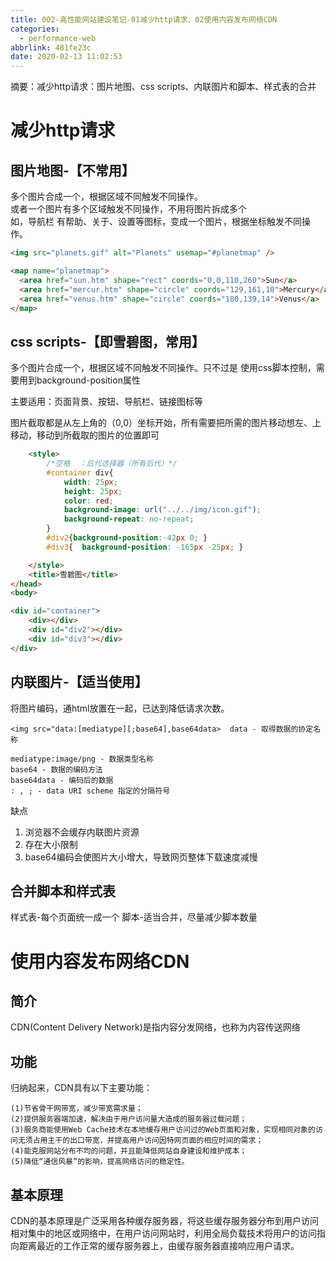 ```yaml
---
title: 002-高性能网站建设笔记-01减少http请求、02使用内容发布网络CDN
categories:
  - performance-web
abbrlink: 481fe23c
date: 2020-02-13 11:02:53
---
```


摘要：减少http请求：图片地图、css scripts、内联图片和脚本、样式表的合并

<!-- more -->

# 减少http请求

## 图片地图-【不常用】
多个图片合成一个，根据区域不同触发不同操作。  
或者一个图片有多个区域触发不同操作，不用将图片拆成多个  
如，导航栏 有帮助、关于、设置等图标，变成一个图片，根据坐标触发不同操作。

``` HTML
<img src="planets.gif" alt="Planets" usemap="#planetmap" />

<map name="planetmap">
  <area href="sun.htm" shape="rect" coords="0,0,110,260">Sun</a>
  <area href="mercur.htm" shape="circle" coords="129,161,10">Mercury</a>
  <area href="venus.htm" shape="circle" coords="180,139,14">Venus</a>
</map>
```

## css scripts-【即雪碧图，常用】
多个图片合成一个，根据区域不同触发不同操作。只不过是 使用css脚本控制，需要用到background-position属性

主要适用：页面背景、按钮、导航栏、链接图标等

图片截取都是从左上角的（0,0）坐标开始，所有需要把所需的图片移动想左、上移动，移动到所截取的图片的位置即可

``` HTML
    <style>
        /*空格  ：后代选择器（所有后代）*/
        #container div{
            width: 25px;
            height: 25px;
            color: red;
            background-image: url("../../img/icon.gif");
            background-repeat: no-repeat;
        }
        #div2{background-position:-42px 0; }
        #div3{  background-position: -165px -25px; }

    </style>
    <title>雪碧图</title>
</head>
<body>

<div id="container">
    <div></div>
    <div id="div2"></div>
    <div id="div3"></div>
</div>
```

## 内联图片-【适当使用】

将图片编码，通html放置在一起，已达到降低请求次数。
``` text
<img src="data:[mediatype][;base64],base64data>  data - 取得数据的协定名称

mediatype:image/png - 数据类型名称
base64 - 数据的编码方法
base64data - 编码后的数据
: , ; - data URI scheme 指定的分隔符号
```
缺点
1. 浏览器不会缓存内联图片资源
2. 存在大小限制
3. base64编码会使图片大小增大，导致网页整体下载速度减慢

## 合并脚本和样式表
样式表-每个页面统一成一个
脚本-适当合并，尽量减少脚本数量

# 使用内容发布网络CDN

## 简介
CDN(Content Delivery Network)是指内容分发网络，也称为内容传送网络

## 功能
归纳起来，CDN具有以下主要功能：
```
(1)节省骨干网带宽，减少带宽需求量；
(2)提供服务器端加速，解决由于用户访问量大造成的服务器过载问题；
(3)服务商能使用Web Cache技术在本地缓存用户访问过的Web页面和对象，实现相同对象的访问无须占用主干的出口带宽，并提高用户访问因特网页面的相应时间的需求；
(4)能克服网站分布不均的问题，并且能降低网站自身建设和维护成本；
(5)降低“通信风暴”的影响，提高网络访问的稳定性。
```

## 基本原理
CDN的基本原理是广泛采用各种缓存服务器，将这些缓存服务器分布到用户访问相对集中的地区或网络中，在用户访问网站时，利用全局负载技术将用户的访问指向距离最近的工作正常的缓存服务器上，由缓存服务器直接响应用户请求。



